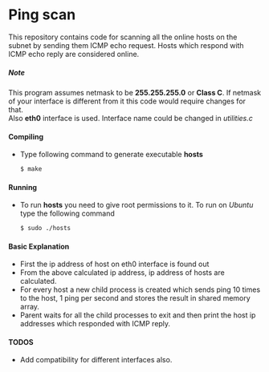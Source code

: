 # Ping scan
This repository contains code for scanning all the online hosts on the subnet by sending them ICMP echo request. Hosts which respond with ICMP echo reply are considered online.

##### Note
This program assumes netmask to be **255.255.255.0** or **Class C**. If netmask of your interface is different from it this code would require changes for that.  
Also **eth0** interface is used. Interface name could be changed in *utilities.c*

#### Compiling
* Type following command to generate executable __hosts__  

	``` sh
	$ make
	```
	
	
	
#### Running
* To run __hosts__ you need to give root permissions to it. To run on *Ubuntu* type the following command 
	
	``` sh
	$ sudo ./hosts
	```  
	

#### Basic Explanation
* First the ip address of host on eth0 interface is found out
* From the above calculated ip address, ip address of hosts are calculated.
* For every host a new child process is created which sends ping 10 times to the host, 1 ping per second and stores the result in shared memory array.
* Parent waits for all the child processes to exit and then print the host ip addresses which responded with ICMP reply.

#### TODOS
* Add compatibility for different interfaces also.
